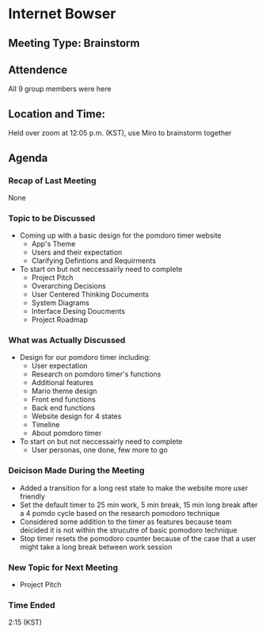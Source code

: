 # Internet Bowser

## Meeting Type: Brainstorm 

## Attendence
All 9 group members were here

## Location and Time:
Held over zoom at 12:05 p.m. (KST), use Miro to brainstorm together

## Agenda

### Recap of Last Meeting 
None

### Topic to be Discussed
- Coming up with a basic design for the pomdoro timer website
  - App's Theme
  - Users and their expectation
  - Clarifying Defintions and Requirments
- To start on but not neccessairly need to complete
  - Project Pitch
  - Overarching Decisions
  - User Centered Thinking Documents
  - System Diagrams
  - Interface Desing Doucments
  - Project Roadmap

### What was Actually Discussed
- Design for our pomdoro timer including:
  - User expectation
  - Research on pomdoro timer's functions
  - Additional features
  - Mario theme design
  - Front end functions
  - Back end functions
  - Website design for 4 states
  - Timeline
  - About pomdoro timer
- To start on but not neccessairly need to complete
  - User personas, one done, few more to go
### Deicison Made During the Meeting 
 - Added a transition for a long rest state to make the website more user friendly
 - Set the default timer to 25 min work, 5 min break, 15 min long break after a 4 pomdo cycle based on the research pomodoro technique
 - Considered some addition to the timer as features because team deicided it is not within the strucutre of basic pomodoro technique 
 - Stop timer resets the pomodoro counter because of the case that a user might take a long break between work session 
 
### New Topic for Next Meeting
  - Project Pitch

### Time Ended
2:15 (KST) 
